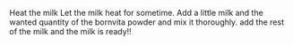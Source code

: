 Heat the milk
Let the milk heat for sometime.
Add a little milk and the wanted quantity of the bornvita powder and mix it thoroughly.
add the rest of the milk and the milk is ready!!